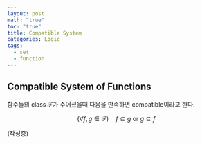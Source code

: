 ```yaml
---
layout: post
math: "true"
toc: "true"
title: Compatible System
categories: Logic
tags:
  - set
  - function
---
```

## Compatible System of Functions

함수들의 class ${ \mathscr{F} }$가 주어졌을때 다음을 만족하면 compatible이라고 한다.

$$ (\forall f ,g \in \mathscr{F})\quad f \subseteq g \mbox{ or } g \subseteq f$$

(작성중)